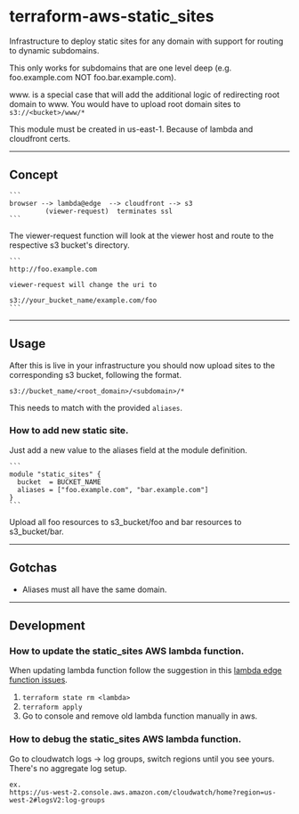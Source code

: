 # terraform-aws-static_sites

Infrastructure to deploy static sites for any domain with support for routing to
dynamic subdomains.

This only works for subdomains that are one level deep (e.g. foo.example.com NOT
foo.bar.example.com).

www. is a special case that will add the additional logic of redirecting
root domain to www.
You would have to upload root domain sites to `s3://<bucket>/www/*`

This module must be created in us-east-1. Because of lambda and cloudfront
certs.

---

## Concept

    ```
    browser --> lambda@edge  --> cloudfront --> s3
             (viewer-request)  terminates ssl
    ```

The viewer-request function will look at the viewer host and route to the
respective s3 bucket's directory.

    ```
    http://foo.example.com

    viewer-request will change the uri to

    s3://your_bucket_name/example.com/foo
    ```

---

## Usage

After this is live in your infrastructure you should now upload sites to the
corresponding s3 bucket, following the format.

    s3://bucket_name/<root_domain>/<subdomain>/*

This needs to match with the provided `aliases`.

### How to add new static site.

Just add a new value to the aliases field at the module definition.

    ```
    module "static_sites" {
      bucket  = BUCKET_NAME
      aliases = ["foo.example.com", "bar.example.com"]
    }
    ```

Upload all foo resources to s3_bucket/foo and bar resources to s3_bucket/bar.

---

## Gotchas

- Aliases must all have the same domain.

---

## Development

### How to update the static_sites AWS lambda function.

When updating lambda function follow the suggestion in this [lambda edge function issues](https://github.com/hashicorp/terraform-provider-aws/issues/1721#issuecomment-614827359).

1.  `terraform state rm <lambda>`
2.  `terraform apply`
3.  Go to console and remove old lambda function manually in aws.

### How to debug the static_sites AWS lambda function.

Go to cloudwatch logs -> log groups, switch regions until you see yours. There's
no aggregate log setup.

    ex.
    https://us-west-2.console.aws.amazon.com/cloudwatch/home?region=us-west-2#logsV2:log-groups

